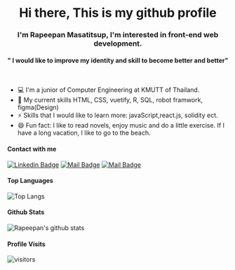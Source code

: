 <H1 align="center"> Hi there, This is my github profile </H1>

<h3 align="center">I'm Rapeepan Masatitsup, I'm interested in front-end web development.</h3>
<h4 align="center">" I would like to improve my identity and skill to become better and better"</h4>
<br/>

- 💻 I'm a junior of Computer Engineering at KMUTT of Thailand.
- 🔭 My current skills HTML, CSS, vuetify, R, SQL, robot framwork, figma(Design)
- ⚡ Skills that I would like to learn more: javaScript,react.js, solidity ect.
- 😄 Fun fact: I like to read novels, enjoy music and do a little exercise. If I have a long vacation, I like to go to the beach.

#### Contact with me
[![Linkedin Badge](https://img.shields.io/badge/-Rapeepan-0e76a8?style=flat&labelColor=0e76a8&logo=linkedin&logoColor=white)](https://www.linkedin.com/in/rapeepan-masatitsup-806987211/) [![Mail Badge](https://img.shields.io/badge/-@eimingming-e84393?style=flat&labelColor=e84393&logo=instagram&logoColor=white)](https://instagram.com/eimingming) [![Mail Badge](https://img.shields.io/badge/-Rapeepan-c0392b?style=flat&labelColor=c0392b&logo=gmail&logoColor=white)](mailto:rapeepan.info@gmail.com)

#### Top Languages
![Top Langs](https://github-readme-stats.vercel.app/api/top-langs/?username=eimingming&count_private=true&theme=tokyonight&hide=contribs,prs)

#### Github Stats
![Rapeepan's github stats](https://github-readme-stats.vercel.app/api?username=eimingming&count_private=true&theme=tokyonight&hide=contribs,prs)

#### Profile Visits 
![visitors](https://visitor-badge.glitch.me/badge?page_id=eimingming.eimingming)
